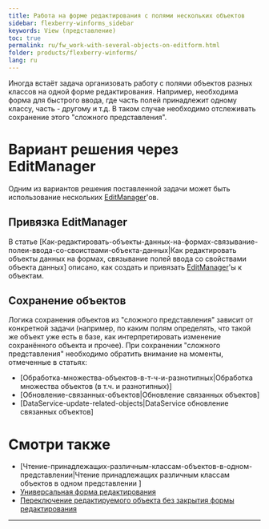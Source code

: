 ```yaml
---
title: Работа на форме редактирования с полями нескольких объектов 
sidebar: flexberry-winforms_sidebar
keywords: View (представление)
toc: true
permalink: ru/fw_work-with-several-objects-on-editform.html
folder: products/flexberry-winforms/
lang: ru
---
```

Иногда встаёт задача организовать работу с полями объектов разных классов на одной форме редактирования. Например, необходима форма для быстрого ввода, где часть полей принадлежит одному классу, часть - другому и т.д. В таком случае необходимо отслеживать сохранение этого "сложного представления".

# Вариант решения через EditManager
Одним из вариантов решения поставленной задачи может быть использование нескольких [EditManager](edit-manager.html)'ов.

## Привязка EditManager
В статье [Как-редактировать-объекты-данных-на-формах-связывание-полеи-ввода-со-своиствами-объекта-данных|Как редактировать объекты данных на формах, связывание полей ввода со свойствами объекта данных] описано, как создать и привязать [EditManager](edit-manager.html)'ы к объектам.

## Сохранение объектов
Логика сохранения объектов из "сложного представления" зависит от конкретной задачи (например, по каким полям определять, что такой же объект уже есть в базе, как интерпретировать изменение сохранённого объекта и прочее).
При сохранении "сложного представления" необходимо обратить внимание на моменты, отмеченные в статьях:
* [Обработка-множества-объектов-в-т-ч-и-разнотипных|Обработка множества объектов (в т.ч. и разнотипных)] 
* [Обновление-связанных-объектов|Обновление связанных объектов]
* [DataService-update-related-objects|DataService обновление связанных объектов]

# Смотри также
* [Чтение-принадлежащих-различным-классам-объектов-в-одном-представлении|Чтение принадлежащих различным классам объектов в одном представлении ]
* [Универсальная форма редактирования](Универсальная-форма-редактирования.html)
* [Переключение редактируемого объекта без закрытия формы редактирования ](switch-editing-object.html)
----
